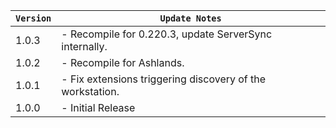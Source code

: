 | `Version` | `Update Notes`                                            |
|-----------|-----------------------------------------------------------|
| 1.0.3     | - Recompile for 0.220.3, update ServerSync internally.    |
| 1.0.2     | - Recompile for Ashlands.                                 |
| 1.0.1     | - Fix extensions triggering discovery of the workstation. |
| 1.0.0     | - Initial Release                                         |